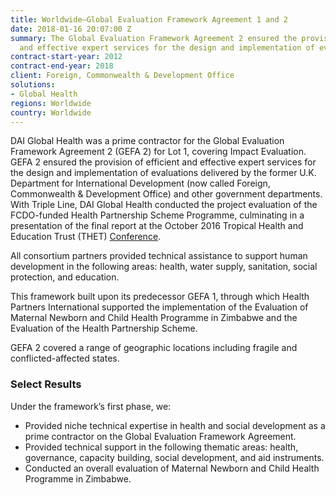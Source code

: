 ```yaml
---
title: Worldwide—Global Evaluation Framework Agreement 1 and 2
date: 2018-01-16 20:07:00 Z
summary: The Global Evaluation Framework Agreement 2 ensured the provision of efficient
  and effective expert services for the design and implementation of evaluations.
contract-start-year: 2012
contract-end-year: 2018
client: Foreign, Commonwealth & Development Office
solutions:
- Global Health
regions: Worldwide
country: Worldwide
---
```


DAI Global Health was a prime contractor for the Global Evaluation Framework Agreement 2 (GEFA 2) for Lot 1, covering Impact Evaluation. GEFA 2 ensured the provision of efficient and effective expert services for the design and implementation of evaluations delivered by the former U.K. Department for International Development (now called Foreign, Commonwealth & Development Office) and other government departments. With Triple Line, DAI Global Health conducted the project evaluation of the FCDO-funded Health Partnership Scheme Programme, culminating in a presentation of the final report at the October 2016 Tropical Health and Education Trust (THET) [Conference](http://globalhealth.org/event/thet-annual-conference-2016/).

All consortium partners provided technical assistance to support human development in the following areas: health, water supply, sanitation, social protection, and education.

This framework built upon its predecessor GEFA 1, through which Health Partners International supported the implementation of the Evaluation of Maternal Newborn and Child Health Programme in Zimbabwe and the Evaluation of the Health Partnership Scheme.

GEFA 2 covered a range of geographic locations including fragile and conflicted-affected states.

### Select Results

Under the framework’s first phase, we:

* Provided niche technical expertise in health and social development as a prime contractor on the Global Evaluation Framework Agreement.
* Provided technical support in the following thematic areas: health, governance, capacity building, social development, and aid instruments.
* Conducted an overall evaluation of Maternal Newborn and Child Health Programme in Zimbabwe.
